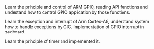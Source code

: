 Learn the principle and control of ARM GPIO, reading API functions and undestand how to control GPIO application by those functions.

Learn the exception and interrupt of Arm Cortex-A9, understand system how to handle exceptions by GIC. Implementation of GPIO interrupt in zedboard.

Learn the principle of timer and implemented it.
